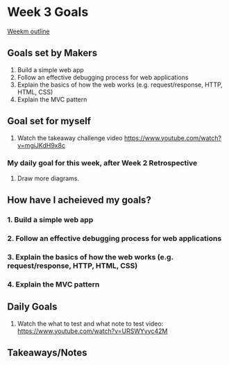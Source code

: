 # Week 3 Goals
[Weekm outline](https://github.com/makersacademy/course/blob/master/week_outlines.md/#week-3)

## Goals set by Makers
1. Build a simple web app
2. Follow an effective debugging process for web applications
3. Explain the basics of how the web works (e.g. request/response, HTTP, HTML, CSS)
4. Explain the MVC pattern

## Goal set for myself 
1. Watch the takeaway challenge video https://www.youtube.com/watch?v=mgiJKdH9x8c

### My daily goal for this week, after Week 2 Retrospective
1. Draw more diagrams.  

## How have I acheieved my goals?
### 1. Build a simple web app

### 2. Follow an effective debugging process for web applications

### 3. Explain the basics of how the web works (e.g. request/response, HTTP, HTML, CSS)

### 4. Explain the MVC pattern

## Daily Goals

1. Watch the what to test and what note to test video: https://www.youtube.com/watch?v=URSWYvyc42M

## Takeaways/Notes
